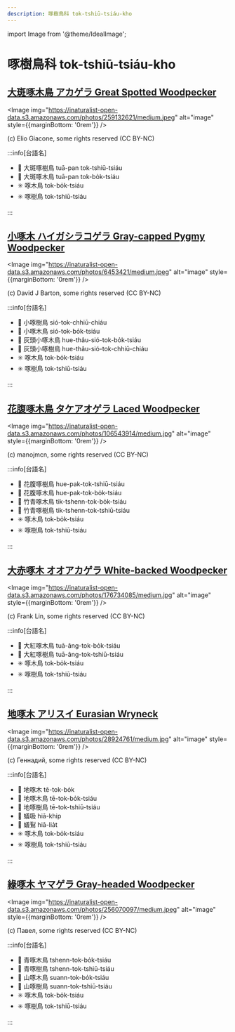 ```yaml
---
description: 啄樹鳥科 tok-tshiū-tsiáu-kho
---
```


import Image from '@theme/IdealImage';

# 啄樹鳥科 tok-tshiū-tsiáu-kho

## [大斑啄木鳥 アカゲラ Great Spotted Woodpecker](https://ebird.org/species/grswoo)

<Image img="https://inaturalist-open-data.s3.amazonaws.com/photos/259132621/medium.jpeg" alt="image" style={{marginBottom: '0rem'}} />

<p className="image-caption">
(c) Elio Giacone, some rights reserved (CC BY-NC)
</p>

:::info[台語名]

- 🎯 大斑啄樹鳥 tuā-pan tok-tshiū-tsiáu
- 🎯 大斑啄木鳥 tuā-pan tok-bo̍k-tsiáu
- ✳️ 啄木鳥 tok-bo̍k-tsiáu
- ✳️ 啄樹鳥 tok-tshiū-tsiáu

:::

## [小啄木 ハイガシラコゲラ Gray-capped Pygmy Woodpecker](https://ebird.org/species/gycwoo1)

<Image img="https://inaturalist-open-data.s3.amazonaws.com/photos/6453421/medium.jpeg" alt="image" style={{marginBottom: '0rem'}} />

<p className="image-caption">
(c) David J Barton, some rights reserved (CC BY-NC)
</p>

:::info[台語名]

- 🎯 小啄樹鳥 sió-tok-chhiū-chiáu
- 🎯 小啄木鳥 sió-tok-bo̍k-tsiáu
- 🎯 灰頭小啄木鳥 hue-thâu-sió-tok-bo̍k-tsiáu
- 🎯 灰頭小啄樹鳥 hue-thâu-sió-tok-chhiū-chiáu
- ✳️ 啄木鳥 tok-bo̍k-tsiáu
- ✳️ 啄樹鳥 tok-tshiū-tsiáu

:::

## [花腹啄木鳥 タケアオゲラ Laced Woodpecker](https://ebird.org/species/lacwoo1)

<Image img="https://inaturalist-open-data.s3.amazonaws.com/photos/106543914/medium.jpg" alt="image" style={{marginBottom: '0rem'}} />

<p className="image-caption">
(c) manojmcn, some rights reserved (CC BY-NC)
</p>

:::info[台語名]

- 🎯 花腹啄樹鳥 hue-pak-tok-tshiū-tsiáu
- 🎯 花腹啄木鳥 hue-pak-tok-bo̍k-tsiáu
- 🎯 竹青啄木鳥 tik-tshenn-tok-bo̍k-tsiáu
- 🎯 竹青啄樹鳥 tik-tshenn-tok-tshiū-tsiáu
- ✳️ 啄木鳥 tok-bo̍k-tsiáu
- ✳️ 啄樹鳥 tok-tshiū-tsiáu

:::

## [大赤啄木 オオアカゲラ White-backed Woodpecker](https://ebird.org/species/whbwoo1)

<Image img="https://inaturalist-open-data.s3.amazonaws.com/photos/176734085/medium.jpg" alt="image" style={{marginBottom: '0rem'}} />

<p className="image-caption">
(c) Frank Lin, some rights reserved (CC BY-NC)
</p>

:::info[台語名]

- 🎯 大紅啄木鳥 tuā-âng-tok-bo̍k-tsiáu
- 🎯 大紅啄樹鳥 tuā-âng-tok-tshiū-tsiáu
- ✳️ 啄木鳥 tok-bo̍k-tsiáu
- ✳️ 啄樹鳥 tok-tshiū-tsiáu

:::

## [地啄木 アリスイ Eurasian Wryneck](https://ebird.org/species/eurwry)

<Image img="https://inaturalist-open-data.s3.amazonaws.com/photos/28924761/medium.jpg" alt="image" style={{marginBottom: '0rem'}} />

<p className="image-caption">
(c) Геннадий, some rights reserved (CC BY-NC)
</p>

:::info[台語名]

- 🎯 地啄木 tē-tok-bo̍k
- 🎯 地啄木鳥 tē-tok-bo̍k-tsiáu
- 🎯 地啄樹鳥 tē-tok-tshiū-tsiáu
- 🎯 蟻吸 hiā-khip
- 🎯 蟻鴷 hiā-lia̍t
- ✳️ 啄木鳥 tok-bo̍k-tsiáu
- ✳️ 啄樹鳥 tok-tshiū-tsiáu

:::

## [綠啄木 ヤマゲラ Gray-headed Woodpecker](https://ebird.org/species/gyfwoo1)

<Image img="https://inaturalist-open-data.s3.amazonaws.com/photos/256070097/medium.jpeg" alt="image" style={{marginBottom: '0rem'}} />

<p className="image-caption">
(c) Павел, some rights reserved (CC BY-NC)
</p>

:::info[台語名]

- 🎯 青啄木鳥 tshenn-tok-bo̍k-tsiáu
- 🎯 青啄樹鳥 tshenn-tok-tshiū-tsiáu
- 🎯 山啄木鳥 suann-tok-bo̍k-tsiáu
- 🎯 山啄樹鳥 suann-tok-tshiū-tsiáu
- ✳️ 啄木鳥 tok-bo̍k-tsiáu
- ✳️ 啄樹鳥 tok-tshiū-tsiáu

:::

